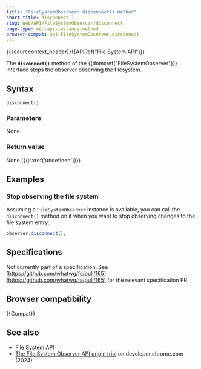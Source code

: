 ```yaml
---
title: "FileSystemObserver: disconnect() method"
short-title: disconnect()
slug: Web/API/FileSystemObserver/disconnect
page-type: web-api-instance-method
browser-compat: api.FileSystemObserver.disconnect
---
```


{{securecontext_header}}{{APIRef("File System API")}}

The **`disconnect()`** method of the
{{domxref("FileSystemObserver")}} interface stops the observer observing the filesystem.

## Syntax

```js-nolint
disconnect()
```

### Parameters

None.

### Return value

None ({{jsxref('undefined')}}).

## Examples

### Stop observing the file system

Assuming a `FileSystemObserver` instance is available, you can call the `disconnect()` method on it when you want to stop observing changes to the file system entry:

```js
observer.disconnect();
```

## Specifications

Not currently part of a specification. See [https://github.com/whatwg/fs/pull/165](https://github.com/whatwg/fs/pull/165) for the relevant specification PR.

## Browser compatibility

{{Compat}}

## See also

- [File System API](/en-US/docs/Web/API/File_System_API)
- [The File System Observer API origin trial](https://developer.chrome.com/blog/file-system-observer#stop-observing-the-file-system) on developer.chrome.com (2024)

